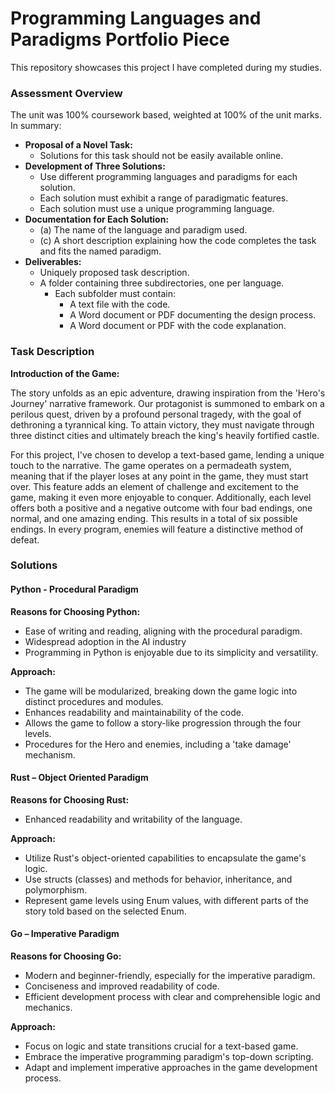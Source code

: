 # Programming Languages and Paradigms Portfolio Piece

This repository showcases this project I have completed during my studies.


### Assessment Overview

The unit was 100% coursework based, weighted at 100% of the unit marks. In summary:
- **Proposal of a Novel Task:**
  - Solutions for this task should not be easily available online.
- **Development of Three Solutions:**
  - Use different programming languages and paradigms for each solution.
  - Each solution must exhibit a range of paradigmatic features.
  - Each solution must use a unique programming language.
- **Documentation for Each Solution:**
  - (a) The name of the language and paradigm used.
  - (c) A short description explaining how the code completes the task and fits the named paradigm.
- **Deliverables:**
  - Uniquely proposed task description.
  - A folder containing three subdirectories, one per language.
    - Each subfolder must contain:
      - A text file with the code.
      - A Word document or PDF documenting the design process.
      - A Word document or PDF with the code explanation.

### Task Description

**Introduction of the Game:**

The story unfolds as an epic adventure, drawing inspiration from the 'Hero's Journey' narrative framework. Our protagonist is summoned to embark on a perilous quest, driven by a profound personal tragedy, with the goal of dethroning a tyrannical king. To attain victory, they must navigate through three distinct cities and ultimately breach the king's heavily fortified castle.

For this project, I've chosen to develop a text-based game, lending a unique touch to the narrative. The game operates on a permadeath system, meaning that if the player loses at any point in the game, they must start over. This feature adds an element of challenge and excitement to the game, making it even more enjoyable to conquer. Additionally, each level offers both a positive and a negative outcome with four bad endings, one normal, and one amazing ending. This results in a total of six possible endings. In every program, enemies will feature a distinctive method of defeat.

### Solutions

#### Python - Procedural Paradigm

**Reasons for Choosing Python:**
- Ease of writing and reading, aligning with the procedural paradigm.
- Widespread adoption in the AI industry
- Programming in Python is enjoyable due to its simplicity and versatility.

**Approach:**
- The game will be modularized, breaking down the game logic into distinct procedures and modules.
- Enhances readability and maintainability of the code.
- Allows the game to follow a story-like progression through the four levels.
- Procedures for the Hero and enemies, including a 'take damage' mechanism.

#### Rust – Object Oriented Paradigm

**Reasons for Choosing Rust:**
- Enhanced readability and writability of the language.

**Approach:**
- Utilize Rust's object-oriented capabilities to encapsulate the game's logic.
- Use structs (classes) and methods for behavior, inheritance, and polymorphism.
- Represent game levels using Enum values, with different parts of the story told based on the selected Enum.

#### Go – Imperative Paradigm

**Reasons for Choosing Go:**
- Modern and beginner-friendly, especially for the imperative paradigm.
- Conciseness and improved readability of code.
- Efficient development process with clear and comprehensible logic and mechanics.

**Approach:**
- Focus on logic and state transitions crucial for a text-based game.
- Embrace the imperative programming paradigm's top-down scripting.
- Adapt and implement imperative approaches in the game development process.





